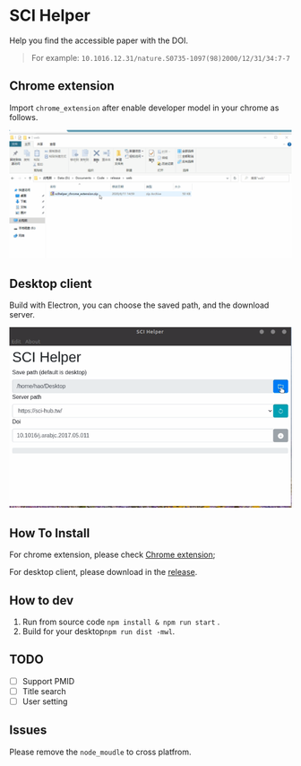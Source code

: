 # SCI Helper

Help you find the accessible paper with the DOI.

> For example: `10.1016.12.31/nature.S0735-1097(98)2000/12/31/34:7-7`

## Chrome extension

Import `chrome_extension` after enable developer model in your chrome as follows.

![tutorials](supportfile/chrometoolsinstall.gif)

## Desktop client

Build with Electron, you can choose the saved path, and the download server.

![clienttutorials](supportfile/desktop.gif)

## How To Install

For chrome extension, please check [Chrome extension](#chrome-extension);

For desktop client, please download in the [release](https://github.com/Waynehfut/scihubhelper/releases).

## How to dev

1. Run from source code `npm install & npm run start` .
2. Build for your desktop`npm run dist -mwl`.

## TODO

- [ ] Support PMID
- [ ] Title search
- [ ] User setting

## Issues

Please remove the `node_moudle` to cross platfrom.
